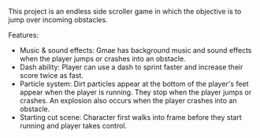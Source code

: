This project is an endless side scroller game in which the objective is to jump over incoming obstacles.

Features:
- Music & sound effects: Gmae has background music and sound effects when the player jumps or crashes into an obstacle.
- Dash ability: Player can use a dash to sprint faster and increase their score twice as fast.
- Particle system: Dirt particles appear at the bottom of the player's feet appear when the player is running. They stop when the player jumps or crashes. An explosion also occurs when the player crashes into an obstacle.
- Starting cut scene: Character first walks into frame before they start running and player takes control.
